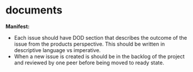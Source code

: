 # documents

**Manifest:**
- Each issue should have DOD section that describes the outcome of the issue from the products perspective. This should be written in descriptive language vs imperative.
- When a new issue is created is should be in the backlog of the project and reviewed by one peer before being moved to ready state.
